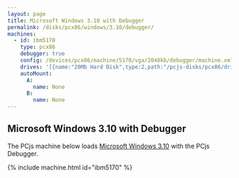 ```yaml
---
layout: page
title: Microsoft Windows 3.10 with Debugger
permalink: /disks/pcx86/windows/3.10/debugger/
machines:
  - id: ibm5170
    type: pcx86
    debugger: true
    config: /devices/pcx86/machine/5170/vga/2048kb/debugger/machine.xml
    drives: '[{name:"20Mb Hard Disk",type:2,path:"/pcjs-disks/pcx86/drives/20mb/PCDOS330-WIN310-VGA.json"}]'
    autoMount:
      A:
        name: None
      B:
        name: None
---
```


Microsoft Windows 3.10 with Debugger
------------------------------------

The PCjs machine below loads [Microsoft Windows 3.10](../) with the PCjs Debugger.

{% include machine.html id="ibm5170" %}
